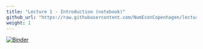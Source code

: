 ```yaml
---
title: "Lecture 1 - Introduction (notebook)"
github_url: "https://raw.githubusercontent.com/NumEconCopenhagen/lectures-2019/master/01/Introduction.ipynb"
weight: 1
---
```

[![Binder](https://mybinder.org/badge_logo.svg)](https://mybinder.org/v2/gh/NumEconCopenhagen/lectures-2019/master?urlpath=lab/tree/01/Introduction.ipynb)
